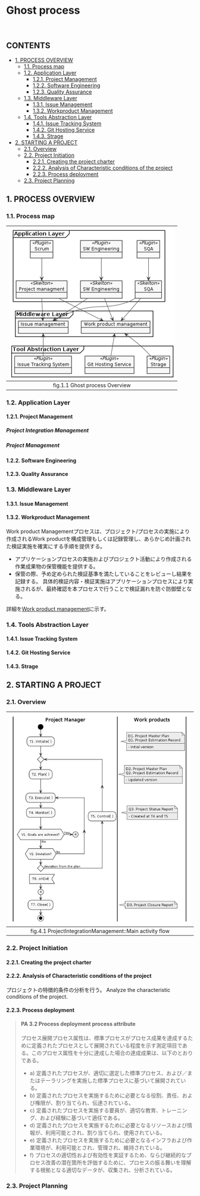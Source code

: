 # Ghost process

<br>

## CONTENTS <!-- omit in toc -->

- [1. PROCESS OVERVIEW](#1-process-overview)
  - [1.1. Process map](#11-process-map)
  - [1.2. Application Layer](#12-application-layer)
    - [1.2.1. Project Management](#121-project-management)
    - [1.2.2. Software Engineering](#122-software-engineering)
    - [1.2.3. Quality Assurance](#123-quality-assurance)
  - [1.3. Middleware Layer](#13-middleware-layer)
    - [1.3.1. Issue Management](#131-issue-management)
    - [1.3.2. Workproduct Management](#132-workproduct-management)
  - [1.4. Tools Abstraction Layer](#14-tools-abstraction-layer)
    - [1.4.1. Issue Tracking System](#141-issue-tracking-system)
    - [1.4.2. Git Hosting Service](#142-git-hosting-service)
    - [1.4.3. Strage](#143-strage)
- [2. STARTING A PROJECT](#2-starting-a-project)
  - [2.1. Overview](#21-overview)
  - [2.2. Project Initiation](#22-project-initiation)
    - [2.2.1. Creating the project charter](#221-creating-the-project-charter)
    - [2.2.2. Analysis of Characteristic conditions of the project](#222-analysis-of-characteristic-conditions-of-the-project)
    - [2.2.3. Process deployment](#223-process-deployment)
  - [2.3. Project Planning](#23-project-planning)

## 1. PROCESS OVERVIEW

### 1.1. Process map

| ![[@fig:puml PUML.README::]](README/Ghost_Process_Orverview.png) |
| :-: |
| fig.1.1 Ghost process Overview

### 1.2. Application Layer

#### 1.2.1. Project Management

##### Project Integration Management <!-- omit in toc -->

##### Project Management <!-- omit in toc -->

#### 1.2.2. Software Engineering

#### 1.2.3. Quality Assurance

### 1.3. Middleware Layer

#### 1.3.1. Issue Management

#### 1.3.2. Workproduct Management

Work product Managementプロセスは、プロジェクト/プロセスの実施により作成されるWork productを構成管理もしくは記録管理し、あらかじめ計画された検証実施を確実にする手順を提供する。

- アプリケーションプロセスの実施およびプロジェクト活動により作成される作業成果物の保管機能を提供する。
- 保管の際、予め定められた検証基準を満たしていることをレビューし結果を記録する。
  具体的検証内容・検証実施はアプリケーションプロセスにより実施されるが、最終確認を本プロセスで行うことで検証漏れを防ぐ防御壁となる。

詳細を[Work product management](WorkproductManagement.md)に示す。

### 1.4. Tools Abstraction Layer

#### 1.4.1. Issue Tracking System

#### 1.4.2. Git Hosting Service

#### 1.4.3. Strage

## 2. STARTING A PROJECT

### 2.1. Overview

| ![@fig.puml.activity ProjectIntegrationManagement.puml/Main](ProjectIntegrationManagement/Main.png) |
| :-: |
| fig.4.1 ProjectIntegrationManagement::Main activity flow

### 2.2. Project Initiation

#### 2.2.1. Creating the project charter

#### 2.2.2. Analysis of Characteristic conditions of the project

プロジェクトの特徴的条件の分析を行う。
Analyze the characteristic conditions of the project.

#### 2.2.3. Process deployment

> #### PA 3.2 Process deployment process attribute
>
> プロセス展開プロセス属性は、標準プロセスがプロセス成果を達成するために定義されたプロセスとして展開されている程度を示す測定項目である。このプロセス属性を十分に達成した場合の達成成果は、以下のとおりである。
>
> - a) 定義されたプロセスが、適切に選定した標準プロセス、および／またはテーラリングを実施した標準プロセスに基づいて展開されている。
> - b) 定義されたプロセスを実施するために必要となる役割、責任、および権限が、割り当てられ、伝達されている。
> - c) 定義されたプロセスを実施する要員が、適切な教育、トレーニング、および経験に基づいて適任である。
> - d) 定義されたプロセスを実施するために必要となるリソースおよび情報が、利用可能とされ、割り当てられ、使用されている。
> - e) 定義されたプロセスを実施するために必要となるインフラおよび作業環境が、利用可能とされ、管理され、維持されている。
> - f) プロセスの適切性および有効性を実証するため、ならび継続的なプロセス改善の潜在箇所を評価するために、プロセスの振る舞いを理解する根拠となる適切なデータが、収集され、分析されている。

### 2.3. Project Planning
